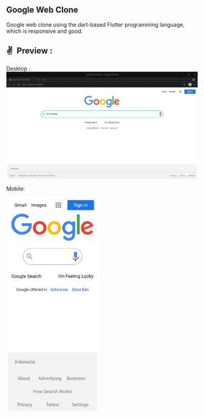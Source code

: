 ## Google Web Clone 
Google web clone using the dart-based Flutter programming language, which is responsive and good.

## ✌&ensp;Preview :
Desktop :
<img src="https://raw.githubusercontent.com/mrbrelax/google_web_clone/main/screenshoot/google_web_clone.png?token=AIC5AHBU7KHJIB7UQSBYQH3A72742">

Mobile:

<img src="https://raw.githubusercontent.com/mrbrelax/google_web_clone/main/screenshoot/google_web_clone_hp.png?token=AIC5AHD7XVTS3WNN35TFPB3A73DF4">
